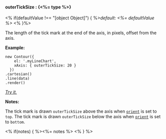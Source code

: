 #### **outerTickSize** : {<%= type %>}

<% if(defaultValue !== "[object Object]") { %>*default: <%= defaultValue %>* <% }%>

The length of the tick mark at the end of the axis, in pixels, offset from the axis.

**Example:**

    new Contour({
        el: '.myLineChart',
        xAxis: { outerTickSize: 20 }
      })
    .cartesian()
    .line(data)
    .render()

*[Try it.](<%= jsFiddleLink %>)*

**Notes:**

The tick mark is drawn `outerTickSize` above the axis when [`orient`](#config_config.xAxis.orient) is set to `top`. The tick mark is drawn `outerTickSize` below the axis when [`orient`](#config_config.xAxis.orient) is set to `bottom`.

<% if(notes) { %><%= notes %> <% } %>

